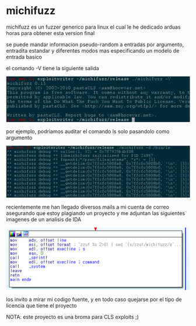 # michifuzz

michifuzz es un fuzzer generico para linux el cual le he dedicado arduas horas para obtener esta version final

se puede mandar informacion pseudo-random a entradas por argumento, entradita estandar y diferentes modos mas especificando un modelo de entrada basico

el comando -V tiene la siguiente salida

![alt tag](https://github.com/pastaCLS/michifuzz/blob/master/img/version.png)

por ejemplo, podriamos auditar el comando ls solo pasandolo como argumento

![alt tag](https://github.com/pastaCLS/michifuzz/blob/master/img/ls.png)

recientemente me han llegado diversos mails a mi cuenta de correo asegurando que estoy plagiando un proyecto y me adjuntan las siguientes imagenes de un analisis de IDA

![alt tag](https://github.com/pastaCLS/michifuzz/blob/master/img/plagio.png)

los invito a mirar mi codigo fuente, y en todo caso quejarse por el tipo de licencia que tiene el proyecto

NOTA: este proyecto es una broma para CLS exploits ;)
